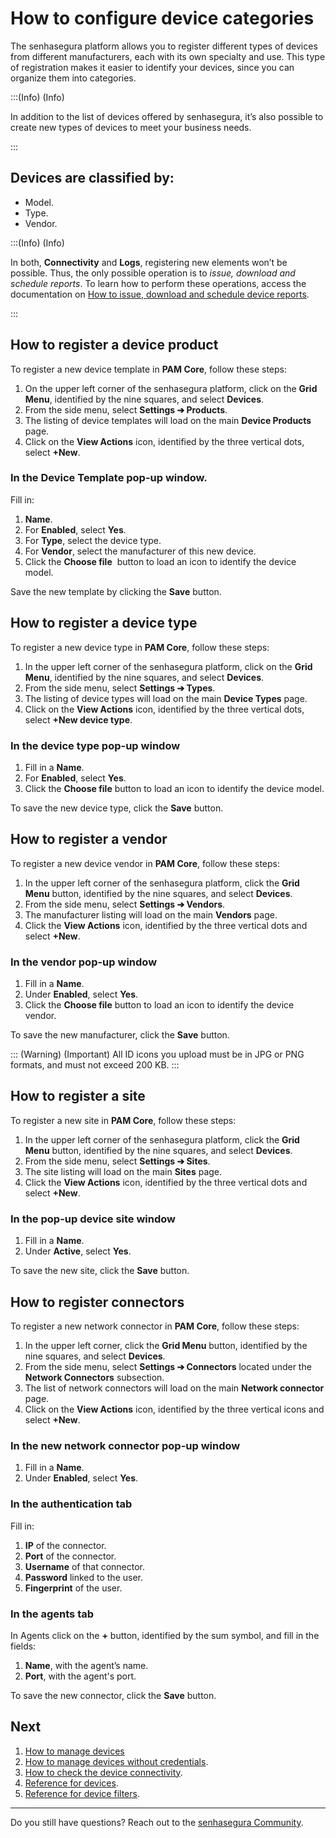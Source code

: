 # How to configure device categories

The senhasegura platform allows you to register different types of devices from different manufacturers, each with its own specialty and use. This type of registration makes it easier to identify your devices, since you can organize them into categories.

:::(Info) (Info)

In addition to the list of devices offered by senhasegura, it’s also possible to create new types of devices to meet your business needs.

:::

## Devices are classified by:

- Model.
- Type.
- Vendor.

:::(Info) (Info)

In both, **Connectivity** and **Logs**, registering new elements won’t be possible. Thus, the only possible operation is to *issue, download and schedule reports*. To learn how to perform these operations, access the documentation on [How to issue, download and schedule device reports](/v3-33/docs/general-information-how-to-issue-download-and-schedule-device-reports).

:::

## How to register a device product

To register a new device template in **PAM Core**, follow these steps:

1. On the upper left corner of the senhasegura platform, click on the **Grid Menu**, identified by the nine squares, and select **Devices**.
2. From the side menu, select **Settings ➔ Products**.
3. The listing of device templates will load on the main **Device Products** page.
4. Click on the **View Actions** icon, identified by the three vertical dots, select **+New**.

### In the Device Template pop-up window.

Fill in:

1. **Name**.
2. For **Enabled**, select **Yes**.
3. For **Type**, select the device type.
4. For **Vendor**, select the manufacturer of this new device.
5. Click the **Choose file**  button to load an icon to identify the device model.

Save the new template by clicking the **Save** button.

## How to register a device type

To register a new device type in **PAM Core**, follow these steps:

1. In the upper left corner of the senhasegura platform, click on the **Grid Menu**, identified by the nine squares, and select **Devices**.
2. From the side menu, select **Settings ➔ Types**.
3. The listing of device types will load on the main **Device Types** page.
4. Click on the **View Actions** icon, identified by the three vertical dots, select **+New device type**.

### In the device type pop-up window

1. Fill in a **Name**.
2. For **Enabled**, select **Yes**.
3. Click the **Choose file** button to load an icon to identify the device model.

To save the new device type, click the **Save** button.

## How to register a vendor

To register a new device vendor in **PAM Core**, follow these steps:

1. In the upper left corner of the senhasegura platform, click the **Grid Menu** button, identified by the nine squares, and select **Devices**.
2. From the side menu, select **Settings ➔ Vendors**.
3. The manufacturer listing will load on the main **Vendors** page.
4. Click the **View Actions** icon, identified by the three vertical dots and select **+New**.

### In the vendor pop-up window

1. Fill in a **Name**.
2. Under **Enabled**, select **Yes**.
3. Click the **Choose file** button to load an icon to identify the device vendor.

To save the new manufacturer, click the **Save** button.

::: (Warning) (Important)
All ID icons you upload must be in JPG or PNG formats, and must not exceed 200 KB.
:::

## How to register a site

To register a new site in **PAM Core**, follow these steps:

1. In the upper left corner of the senhasegura platform, click the **Grid Menu** button, identified by the nine squares, and select **Devices**.
2. From the side menu, select **Settings ➔ Sites**.
3. The site listing will load on the main **Sites** page.
4. Click the **View Actions** icon, identified by the three vertical dots and select **+New**.

### In the pop-up device site window

1. Fill in a **Name**.
2. Under **Active**, select **Yes**.

To save the new site, click the **Save** button.

## How to register connectors

To register a new network connector in **PAM Core**, follow these steps:

1. In the upper left corner, click the **Grid Menu** button, identified by the nine squares, and select **Devices**.
2. From the side menu, select **Settings ➔ Connectors** located under the **Network Connectors** subsection.
3. The list of network connectors will load on the main **Network connector** page.
4. Click on the **View Actions** icon, identified by the three vertical icons and select **+New**.

### In the new network connector pop-up window

1. Fill in a **Name**.
2. Under **Enabled**, select **Yes**.

### In the authentication tab

Fill in:

1. **IP** of the connector.
2. **Port** of the connector.
3. **Username** of that connector.
4. **Password** linked to the user.
5. **Fingerprint** of the user.

### In the agents tab

In Agents click on the **+** button, identified by the sum symbol, and fill in the fields:

1. **Name**, with the agent’s name.
2. **Port**, with the agent's port.

To save the new connector, click the **Save** button.

## Next
1. [How to manage devices](/v3-33/docs/pam-how-to-edit-clone-disable-or-reactivate-a-device)
2. [How to manage devices without credentials](/v3-33/docs/pam-devices-without-credentials).
3. [How to check the device connectivity](/v3-33/docs/pam-devices-connectivity-test).
4. [Reference for devices](/v3-33/docs/pam-reference-for-devices).
5. [Reference for device filters](/v3-33/docs/pam-reference-for-device-filters).
***

Do you still have questions? Reach out to the [senhasegura Community](https://community.senhasegura.io/).